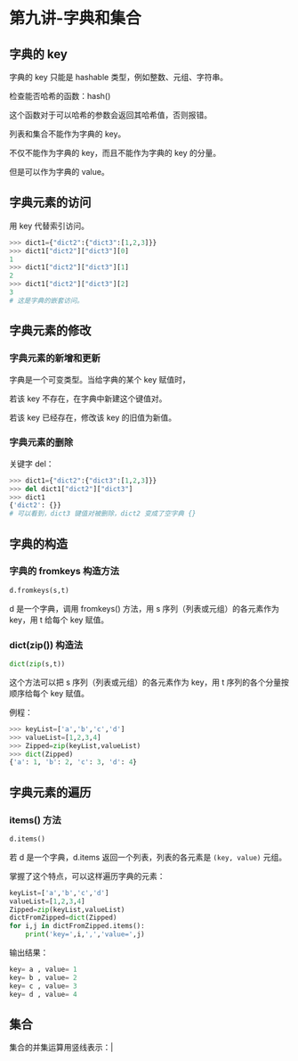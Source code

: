 # 第九讲-字典和集合
## 字典的 key
字典的 key 只能是 hashable 类型，例如整数、元组、字符串。

检查能否哈希的函数：hash()

这个函数对于可以哈希的参数会返回其哈希值，否则报错。

列表和集合不能作为字典的 key。

不仅不能作为字典的 key，而且不能作为字典的 key 的分量。

但是可以作为字典的 value。
## 字典元素的访问
用 key 代替索引访问。
```python
>>> dict1={"dict2":{"dict3":[1,2,3]}}
>>> dict1["dict2"]["dict3"][0]
1
>>> dict1["dict2"]["dict3"][1]
2
>>> dict1["dict2"]["dict3"][2]
3
# 这是字典的嵌套访问。
```
## 字典元素的修改
### 字典元素的新增和更新
字典是一个可变类型。当给字典的某个 key 赋值时，

若该 key 不存在，在字典中新建这个键值对。

若该 key 已经存在，修改该 key 的旧值为新值。
### 字典元素的删除
关键字 del：
```python
>>> dict1={"dict2":{"dict3":[1,2,3]}}
>>> del dict1["dict2"]["dict3"]
>>> dict1
{'dict2': {}}
# 可以看到，dict3 键值对被删除，dict2 变成了空字典 {}
```
## 字典的构造
### 字典的 fromkeys 构造方法
```python
d.fromkeys(s,t)
```
d 是一个字典，调用 fromkeys() 方法，用 s 序列（列表或元组）的各元素作为 key，用 t 给每个 key 赋值。
### dict(zip()) 构造法
```python
dict(zip(s,t))
```
这个方法可以把 s 序列（列表或元组）的各元素作为 key，用 t 序列的各个分量按顺序给每个 key 赋值。

例程：
```python
>>> keyList=['a','b','c','d']
>>> valueList=[1,2,3,4]
>>> Zipped=zip(keyList,valueList)
>>> dict(Zipped)
{'a': 1, 'b': 2, 'c': 3, 'd': 4}
```
## 字典元素的遍历
### items() 方法
```python
d.items()
```
若 d 是一个字典，d.items 返回一个列表，列表的各元素是 `(key, value)` 元组。

掌握了这个特点，可以这样遍历字典的元素：
```python
keyList=['a','b','c','d']
valueList=[1,2,3,4]
Zipped=zip(keyList,valueList)
dictFromZipped=dict(Zipped)
for i,j in dictFromZipped.items():
    print('key=',i,',','value=',j)
```
输出结果：
```python
key= a , value= 1
key= b , value= 2
key= c , value= 3
key= d , value= 4
```

## 集合
集合的并集运算用竖线表示：|
